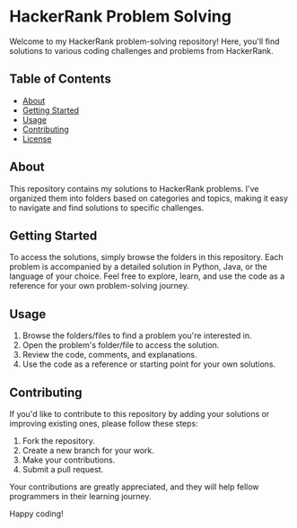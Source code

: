 # HackerRank Problem Solving

Welcome to my HackerRank problem-solving repository! Here, you'll find solutions to various coding challenges and problems from HackerRank.

## Table of Contents

- [About](#about)
- [Getting Started](#getting-started)
- [Usage](#usage)
- [Contributing](#contributing)
- [License](#license)

## About

This repository contains my solutions to HackerRank problems. I've organized them into folders based on categories and topics, making it easy to navigate and find solutions to specific challenges.

## Getting Started

To access the solutions, simply browse the folders in this repository. Each problem is accompanied by a detailed solution in Python, Java, or the language of your choice. Feel free to explore, learn, and use the code as a reference for your own problem-solving journey.

## Usage

1. Browse the folders/files to find a problem you're interested in.
2. Open the problem's folder/file to access the solution.
3. Review the code, comments, and explanations.
4. Use the code as a reference or starting point for your own solutions.

## Contributing

If you'd like to contribute to this repository by adding your solutions or improving existing ones, please follow these steps:

1. Fork the repository.
2. Create a new branch for your work.
3. Make your contributions.
4. Submit a pull request.

Your contributions are greatly appreciated, and they will help fellow programmers in their learning journey.

Happy coding!
